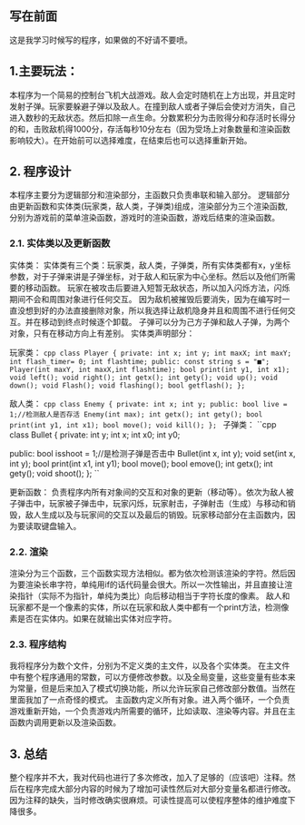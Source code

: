 ## 写在前面
这是我学习时候写的程序，如果做的不好请不要喷。


## 1.主要玩法：
本程序为一个简易的控制台飞机大战游戏。敌人会定时随机在上方出现，并且定时发射子弹。玩家要躲避子弹以及敌人。在撞到敌人或者子弹后会使对方消失，自己进入数秒的无敌状态。然后扣除一点生命。分数累积分为击败得分和存活时长得分的和，击败敌机得1000分，存活每秒10分左右（因为受场上对象数量和渲染函数影响较大）。在开始前可以选择难度，在结束后也可以选择重新开始。


## 2.	程序设计


本程序主要分为逻辑部分和渲染部分，主函数只负责串联和输入部分。
逻辑部分由更新函数和实体类(玩家类，敌人类，子弹类)组成，渲染部分为三个渲染函数,分别为游戏前的菜单渲染函数，游戏时的渲染函数，游戏后结束的渲染函数。


### 2.1.	实体类以及更新函数


实体类：
实体类有三个类：玩家类，敌人类，子弹类，所有实体类都有x，y坐标参数，对于子弹来讲是子弹坐标，对于敌人和玩家为中心坐标。然后以及他们所需要的移动函数。
玩家在被攻击后要进入短暂无敌状态，所以加入闪烁方法，闪烁期间不会和周围对象进行任何交互。
因为敌机被摧毁后要消失，因为在编写时一直没想到好的办法直接删除对象，所以我选择让敌机隐身并且和周围不进行任何交互。并在移动到终点时候逐个卸载。
子弹可以分为己方子弹和敌人子弹，为两个对象，只有在移动方向上有差别。
实体类声明部分：

玩家类：
``cpp
class Player {
private:
	int x;
	int y;
	int maxX;
	int maxY;
	int flash_timer= 0;
	int flashtime;
public:
	const string s = "■";
	Player(int maxY, int maxX,int flashtime);
	bool print(int y1, int x1);
	void left();
	void right();
	int getx();
	int gety();
	void up();
	void down();
	void Flash();
	void flashing();
	bool getflash();
};
``

敌人类：
``cpp
class Enemy {
private:
	int x;
	int y;
public:
	bool live = 1;//检测敌人是否存活
	Enemy(int max);
	int getx();
	int gety();
	bool print(int y1, int x1);
	bool move();
	void kill();
};
``
子弹类：
``cpp
class Bullet {
private:
	int y;
	int x;
	int x0;
	int y0;

public:
	bool isshoot = 1;//是检测子弹是否击中
	Bullet(int x, int y);
	void set(int x, int y);
	bool print(int x1, int y1);
	bool move();
	bool emove();
	int getx();
	int gety();
	void shoot();
};
``

更新函数： 
负责程序内所有对象间的交互和对象的更新（移动等）。依次为敌人被子弹击中，玩家被子弹击中，玩家闪烁，玩家射击，子弹射击（生成）与移动和销毁，敌人生成以及与玩家间的交互以及最后的销毁。玩家移动部分在主函数内，因为要读取键盘输入。


### 2.2.	渲染
渲染分为三个函数，三个函数实现方法相似。都为依次检测该渲染的字符。然后因为要渲染长串字符，单纯用if的话代码量会很大。所以一次性输出，并且直接让渲染指针（实际不为指针，单纯为类比）向后移动相当于字符长度的像素。
敌人和玩家都不是一个像素的实体，所以在玩家和敌人类中都有一个print方法，检测像素是否在实体内。如果在就输出实体对应字符。


### 2.3.	程序结构
我将程序分为数个文件，分别为不定义类的主文件，以及各个实体类。
在主文件中有整个程序通用的常数，可以方便修改参数。以及全局变量，这些变量有些本来为常量，但是后来加入了模式切换功能，所以允许玩家自己修改部分数值。当然在里面我加了一点奇怪的模式。
主函数内定义所有对象。进入两个循环，一个负责游戏重新开始，一个负责游戏内所需要的循环，比如读取、渲染等内容。并且在主函数内调用更新以及渲染函数。


## 3.	总结
整个程序并不大，我对代码也进行了多次修改，加入了足够的（应该吧）注释。然后在程序完成大部分内容的时候为了增加可读性然后对大部分变量名都进行修改。因为注释的缺失，当时修改确实很麻烦。可读性提高可以使程序整体的维护难度下降很多。
